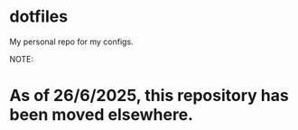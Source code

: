 # dotfiles
My personal repo for my configs.


NOTE:

# As of 26/6/2025, this repository has been moved elsewhere.
